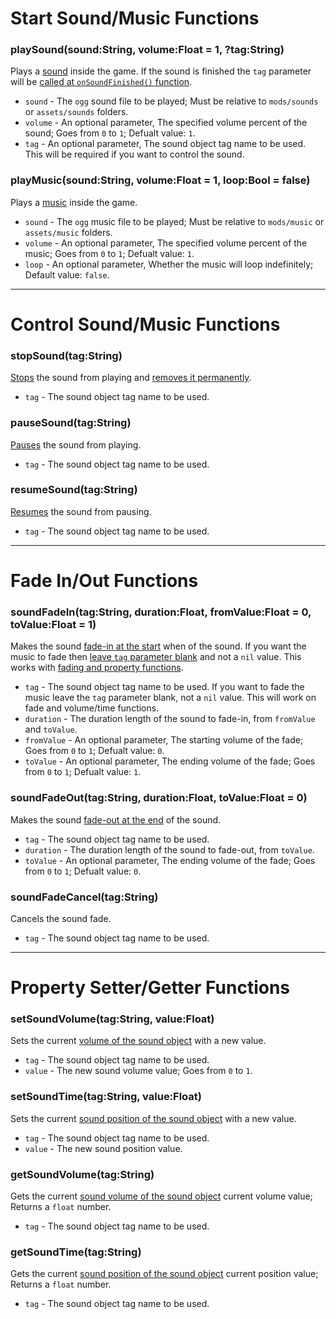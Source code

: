 # Start Sound/Music Functions
### playSound(sound:String, volume:Float = 1, ?tag:String)
Plays a <ins>sound</ins> inside the game. If the sound is finished the `tag` parameter will be <ins>called at `onSoundFinished()` function</ins>.

- `sound` - The `ogg` sound file to be played; Must be relative to `mods/sounds` or `assets/sounds` folders.
- `volume` - An optional parameter, The specified volume percent of the sound; Goes from `0` to `1`; Defualt value: `1`.
- `tag` - An optional parameter, The sound object tag name to be used. This will be required if you want to control the sound.

### playMusic(sound:String, volume:Float = 1, loop:Bool = false)
Plays a <ins>music</ins> inside the game.

- `sound` - The `ogg` music file to be played; Must be relative to `mods/music` or `assets/music` folders.
- `volume` - An optional parameter, The specified volume percent of the music; Goes from `0` to `1`; Defualt value: `1`.
- `loop` - An optional parameter, Whether the music will loop indefinitely; Default value: `false`.

***

# Control Sound/Music Functions
### stopSound(tag:String)
<ins>Stops</ins> the sound from playing and <ins>removes it permanently</ins>.

- `tag` - The sound object tag name to be used.

### pauseSound(tag:String)
<ins>Pauses</ins> the sound from playing.

- `tag` - The sound object tag name to be used.

### resumeSound(tag:String)
<ins>Resumes</ins> the sound from pausing.

- `tag` - The sound object tag name to be used.

***

# Fade In/Out Functions
### soundFadeIn(tag:String, duration:Float, fromValue:Float = 0, toValue:Float = 1)
Makes the sound <ins>fade-in at the start</ins> when of the sound. If you want the music to fade then <ins>leave `tag` parameter blank</ins> and not a `nil` value. This works with <ins>fading and property functions</ins>.

- `tag` - The sound object tag name to be used. If you want to fade the music leave the `tag` parameter blank, not a `nil` value. This will work on fade and volume/time functions.
- `duration` - The duration length of the sound to fade-in, from `fromValue` and `toValue`.
- `fromValue` - An optional parameter, The starting volume of the fade; Goes from `0` to `1`; Defualt value: `0`.
- `toValue` - An optional parameter, The ending volume of the fade; Goes from `0` to `1`; Defualt value: `1`.

### soundFadeOut(tag:String, duration:Float, toValue:Float = 0)
Makes the sound <ins>fade-out at the end</ins> of the sound.

- `tag` - The sound object tag name to be used.
- `duration` - The duration length of the sound to fade-out, from `toValue`.
- `toValue` - An optional parameter, The ending volume of the fade; Goes from `0` to `1`; Defualt value: `0`.

### soundFadeCancel(tag:String)
Cancels the sound fade.

- `tag` - The sound object tag name to be used.

***

# Property Setter/Getter Functions
### setSoundVolume(tag:String, value:Float)
Sets the current <ins>volume of the sound object</ins> with a new value.

- `tag` - The sound object tag name to be used.
- `value` - The new sound volume value; Goes from `0` to `1`.

### setSoundTime(tag:String, value:Float)
Sets the current <ins>sound position of the sound object</ins> with a new value.

- `tag` - The sound object tag name to be used.
- `value` - The new sound position value.

### getSoundVolume(tag:String)
Gets the current <ins>sound volume of the sound object</ins> current volume value; Returns a `float` number.

- `tag` - The sound object tag name to be used.

### getSoundTime(tag:String)
Gets the current <ins>sound position of the sound object</ins> current position value; Returns a `float` number.

- `tag` - The sound object tag name to be used.